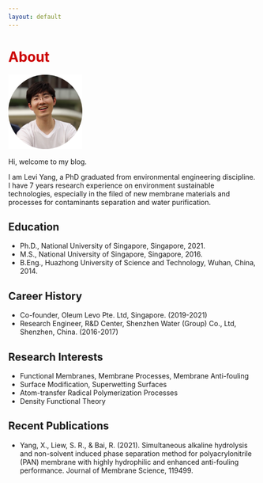 ```yaml
---
layout: default
---
```


<h1 style="color: #cc0000;">About</h1>

<img src="/assets/images/profile2.jpg" width="150"/>

Hi, welcome to my blog.

I am Levi Yang, a PhD graduated from environmental engineering discipline. I have 7 years research experience on environment sustainable technologies, especially in the filed of new membrane materials and processes for contaminants separation and water purification.

## **Education**
- Ph.D., National University of Singapore, Singapore, 2021.
- M.S., National University of Singapore, Singapore, 2016.
- B.Eng., Huazhong University of Science and Technology, Wuhan, China, 2014.

## **Career History**
- Co-founder, Oleum Levo Pte. Ltd, Singapore. (2019-2021)
- Research Engineer, R&D Center, Shenzhen Water (Group) Co., Ltd, Shenzhen, China. (2016-2017)

## **Research Interests**
- Functional Membranes, Membrane Processes, Membrane Anti-fouling
- Surface Modification, Superwetting Surfaces
- Atom-transfer Radical Polymerization Processes
- Density Functional Theory

## **Recent Publications**
- Yang, X., Liew, S. R., & Bai, R. (2021). Simultaneous alkaline hydrolysis and non-solvent induced phase separation method for polyacrylonitrile (PAN) membrane with highly hydrophilic and enhanced anti-fouling performance. Journal of Membrane Science, 119499.
